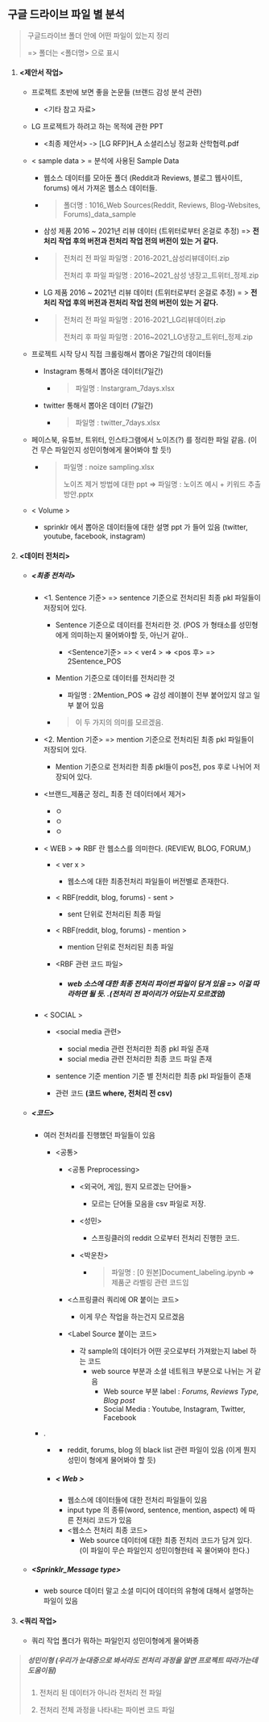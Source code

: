 ## 구글 드라이브 파일 별 분석



> 구글드라이브 폴더 안에 어떤 파일이 있는지 정리
>
> => 폴더는 <폴더명> 으로 표시
>
> 



1. #### <제안서 작업>

   - 프로젝트 초반에 보면 좋을 논문들 (브랜드 감성 분석 관련)

     - <기타 참고 자료>

   - LG 프로젝트가 하려고 하는 목적에 관한 PPT

     - <최종 제안서> -> [LG RFP]H_A 소셜리스닝 정교화 산학협력.pdf

   - < sample data > = 분석에 사용된 Sample Data

     - 웹소스 데이터를 모아둔 폴더 (Reddit과 Reviews, 블로그 웹사이트, forums) 에서 가져온 웹소스 데이터들.

     - > 폴더명 : 1016_Web Sources(Reddit, Reviews, Blog-Websites, Forums)_data_sample

     - 삼성 제품 2016 ~ 2021년 리뷰 데이터 (트위터로부터 온걸로 추정) => **전처리 작업 후의 버전과 전처리 작업 전의 버전이 있는 거 같다.**

     - > 전처리 전 파일 파일명 : 2016-2021_삼성리뷰데이터.zip
       >
       > 전처리 후 파일 파일명 : 2016~2021_삼성 냉장고_트위터_정제.zip

     - LG 제품 2016 ~ 2021년 리뷰 데이터 (트위터로부터 온걸로 추정) = > **전처리 작업 후의 버전과 전처리 작업 전의 버전이 있는 거 같다.**

     - > 전처리 전 파일 파일명 : 2016-2021_LG리뷰데이터.zip
       >
       > 전처리 후 파일 파일명 : 2016~2021_LG냉장고_트위터_정제.zip

   - 프로젝트 시작 당시 직접 크롤링해서 뽑아온 7일간의 데이터들

     - Instagram 통해서 뽑아온 데이터(7일간)

       - > 파일명 : Instargram_7days.xlsx

     - twitter 통해서 뽑아온 데이터 (7일간)

       - > 파일명 : twitter_7days.xlsx

   - 페이스북, 유튜브, 트위터, 인스타그램에서 노이즈(?) 를 정리한 파일 같음. (이건 무슨 파일인지 성민이형에게 물어봐야 할 듯!)

     - > 파일명 : noize sampling.xlsx
       >
       > 노이즈 제거 방법에 대한 ppt => 파일명 : 노이즈 예시 + 키워드 추출방안.pptx

   - < Volume >

     - sprinklr 에서 뽑아온 데이터들에 대한 설명 ppt 가 들어 있음 (twitter, youtube, facebook, instagram)

2. #### <데이터 전처리>

   - ##### <최종 전처리>

     - <1. Sentence 기준> => sentence 기준으로 전처리된 최종 pkl 파일들이 저장되어 있다.

       - Sentence 기준으로 데이터를 전처리한 것.  (POS 가 형태소를 성민형에게 의미하는지 물어봐야할 듯, 아닌거 같아..
         - <Sentence기준> => < ver4 > => <pos 후> => 2Sentence_POS

       - Mention 기준으로 데이터를 전처리한 것
         - 파일명 : 2Mention_POS => 감성 레이블이 전부 붙어있지 않고 일부 붙어 있음

       - > 이 두 가지의 의미를 모르겠음.

     - <2. Mention 기준> => mention 기준으로 전처리된 최종 pkl 파일들이 저장되어 있다.

       - Mention 기준으로 전처리한 최종 pkl들이 pos전, pos 후로 나뉘어 저장되어 있다.

     - <브랜드_제품군 정리_ 최종 전 데이터에서 제거>

       - ㅇ
       - ㅇ
       - ㅇ

     - < WEB > => RBF 란 웹소스를 의미한다. (REVIEW, BLOG, FORUM,)

       - < ver x >

         - 웹소스에 대한 최종전처리 파일들이 버전별로 존재한다.

       - < RBF(reddit, blog, forums) - sent >

         - sent 단위로 전처리된 최종 파일

       - < RBF(reddit, blog, forums) - mention >

         - mention 단위로 전처리된 최종 파일

       - <RBF 관련 코드 파일>

         - ##### web 소스에 대한 최종 전처리 파이썬 파일이 담겨 있음 => 이걸 따라하면 될 듯. .(전처리 전 파이리가 어딨는지 모르겠엄)

     - < SOCIAL >

       - <social media 관련>
         - social media 관련 전처리한 최종 pkl 파일 존재
         - social media 관련 전처리한 최종 코드 파일 존재

       - sentence 기준 mention 기준 별 전처리한 최종 pkl 파일들이 존재

       - 관련 코드 **(코드 where, 전처리 전 csv)**

         

   - ##### <코드>

     - 여러 전처리를 진행했던 파일들이 있음

       - <공통>

         - <공통 Preprocessing>

           - <외국어, 게임, 뭔지 모르겠는 단어들>

             - 모르는 단어들 모음을 csv 파일로 저장.

           - <성민>

             - 스프링클러의 reddit 으로부터 전처리 진행한 코드.

           - <박운찬>

             - > 파일명 : [0 원본]Document_labeling.ipynb => 제품군 라벨링 관련 코드임

         - <스프링클러 쿼리에 OR 붙이는 코드>

           - 이게 무슨 작업을 하는건지 모르겠음

         - <Label Source 붙이는 코드>

           - 각 sample의 데이터가 어떤 곳으로부터 가져왔는지 label 하는 코드
             - web source 부분과 소셜 네트워크 부분으로 나뉘는 거 같음
               - Web source 부분 label  : *Forums, Reviews Type, Blog post*
               - Social Media : Youtube, Instagram, Twitter, Facebook

           

           

     - .

       - <social media_blacks lists>

         - reddit, forums, blog 의 black list 관련 파일이 있음 (이게 뭔지 성민이 형에게 물어봐야 할 듯)

       - ##### < Web >

         - 웹소스에 데이터들에 대한 전처리 파일들이 있음
         - input type 의 종류(word, sentence, mention, aspect) 에 따른 전처리 코드가 있음
         - <웹소스 전처리 최종 코드>
           - Web source 데이터에 대한 최종 전치러 코드가 담겨 있다. (이 파일이 무슨 파일인지 성민이형한테 꼭 물어봐야 한다.)

         

   - ##### <Sprinklr_Message type>

     - web source 데이터 말고 소셜 미디어 데이터의 유형에 대해서 설명하는 파일이 있음

       

3. #### <쿼리 작업>

   - 쿼리 작업 폴더가 뭐하는 파일인지 성민이형에게 물어봐죵

     





> ##### 성민이형 (우리가 눈대중으로 봐서라도 전처리 과정을 알면 프로젝트 따라가는데 도움이됨)
>
> 1. 전처리 된 데이터가 아니라 전처리 전 파일
>
> 2. 전처리 전체 과정을 나타내는 파이썬 코드 파일